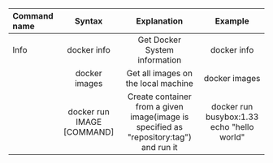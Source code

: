 | Command name       | Syntax     | Explanation    | Example  |
| :------------- | :----------: | :-----------: | :---------:   |
|  Info | docker info   | Get Docker System information | docker info |
|    | docker images | Get all images on the local machine | docker images |
|    | docker run IMAGE [COMMAND] | Create container from a given image(image is specified as "repository:tag") and run it  | docker run busybox:1.33 echo "hello world" |
